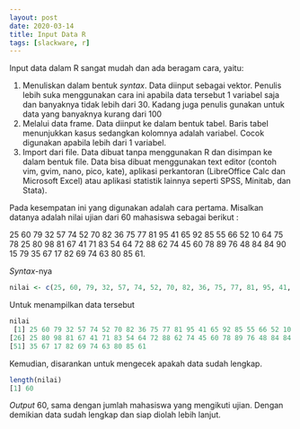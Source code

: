 ```yaml
---
layout: post
date: 2020-03-14
title: Input Data R
tags: [slackware, r]
---
```

Input data dalam R sangat mudah dan ada beragam cara, yaitu:

1. Menuliskan dalam bentuk _syntax_.  Data diinput sebagai vektor. Penulis lebih suka menggunakan cara ini apabila data tersebut 1 variabel saja dan banyaknya tidak lebih dari 30. Kadang juga penulis gunakan untuk data yang banyaknya kurang dari 100
2. Melalui data frame. Data diinput ke dalam bentuk tabel. Baris tabel menunjukkan kasus sedangkan kolomnya adalah variabel. Cocok digunakan apabila lebih dari 1 variabel.
3. Import dari file. Data dibuat tanpa menggunakan R dan disimpan ke dalam bentuk file. Data bisa dibuat menggunakan text editor (contoh vim, gvim, nano, pico, kate), aplikasi perkantoran (LibreOffice Calc dan Microsoft Excel) atau aplikasi statistik lainnya seperti SPSS, Minitab, dan Stata).

Pada kesempatan ini yang digunakan adalah cara pertama. Misalkan datanya adalah nilai ujian dari 60 mahasiswa sebagai berikut :

25 60 79 32 57 74 52 70 82 36 75 77 81 95 41 65 92 85 55 66 52 10 64 75 78 25 80 98 81 67 41 71 83 54 64 72 88 62 74 45 60 78 89 76 48 84 84 90 15 79 35 67 17 82 69 74 63 80 85 61.

_Syntax_-nya

```R
nilai <- c(25, 60, 79, 32, 57, 74, 52, 70, 82, 36, 75, 77, 81, 95, 41, 65, 92, 85, 55, 66, 52, 10, 64, 75, 78, 25, 80, 98, 81, 67, 41, 71, 83, 54, 64, 72, 88, 62, 74, 45, 60, 78, 89, 76, 48, 84, 84, 90, 15, 79, 35, 67, 17, 82, 69, 74, 63, 80, 85, 61)
```

Untuk menampilkan data tersebut

```R
nilai
 [1] 25 60 79 32 57 74 52 70 82 36 75 77 81 95 41 65 92 85 55 66 52 10 64 75 78
[26] 25 80 98 81 67 41 71 83 54 64 72 88 62 74 45 60 78 89 76 48 84 84 90 15 79
[51] 35 67 17 82 69 74 63 80 85 61
```

Kemudian, disarankan untuk mengecek apakah data sudah lengkap. 

```R
length(nilai)
[1] 60
```

_Output_ 60, sama dengan jumlah mahasiswa yang mengikuti ujian. Dengan demikian data sudah lengkap dan siap diolah lebih lanjut.
